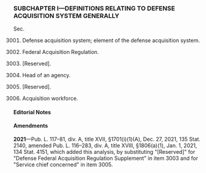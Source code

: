 ### SUBCHAPTER I—DEFINITIONS RELATING TO DEFENSE ACQUISITION SYSTEM GENERALLY ###

Sec.

3001. Defense acquisition system; element of the defense acquisition system.

3002. Federal Acquisition Regulation.

3003. [Reserved].

3004. Head of an agency.

3005. [Reserved].

3006. Acquisition workforce.

#### **Editorial Notes** ####

#### Amendments ####

**2021**—Pub. L. 117–81, div. A, title XVII, §1701(i)(1)(A), Dec. 27, 2021, 135 Stat. 2140, amended Pub. L. 116–283, div. A, title XVIII, §1806(a)(1), Jan. 1, 2021, 134 Stat. 4151, which added this analysis, by substituting "[Reserved]" for "Defense Federal Acquisition Regulation Supplement" in item 3003 and for "Service chief concerned" in item 3005.